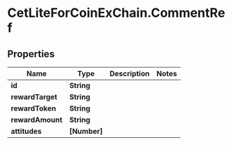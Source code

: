 # CetLiteForCoinExChain.CommentRef

## Properties
Name | Type | Description | Notes
------------ | ------------- | ------------- | -------------
**id** | **String** |  | 
**rewardTarget** | **String** |  | 
**rewardToken** | **String** |  | 
**rewardAmount** | **String** |  | 
**attitudes** | **[Number]** |  | 
